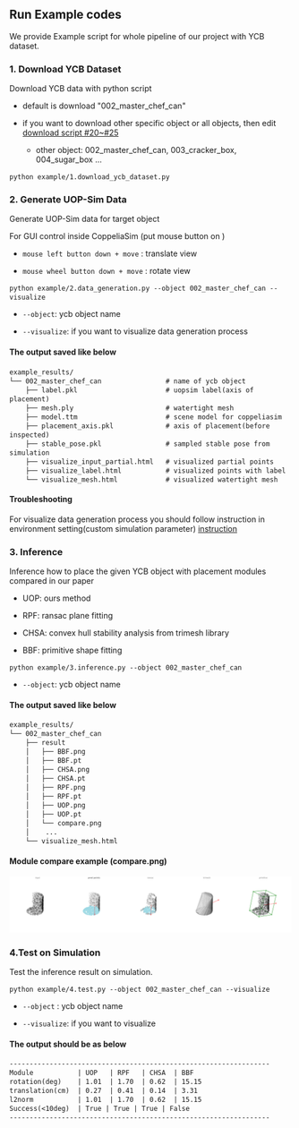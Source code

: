 ## Run Example codes

We provide Example script for whole pipeline of our project with YCB dataset.

### 1. Download YCB Dataset

Download YCB data with python script

- default is download "002_master_chef_can"

- if you want to download other specific object or all objects, then edit [download script #20~#25](../example/1.download_ycb_dataset.py)

  - other object: 002_master_chef_can, 003_cracker_box, 004_sugar_box ...

```shell
python example/1.download_ycb_dataset.py
```

### 2. Generate UOP-Sim Data

Generate UOP-Sim data for target object

For GUI control inside CoppeliaSim (put mouse button on )

- ```mouse left button down + move``` : translate view

- ```mouse wheel button down + move``` : rotate view
 
```shell
python example/2.data_generation.py --object 002_master_chef_can --visualize
```
- ```--object```: ycb object name

- ```--visualize```: if you want to visualize data generation process


#### The output saved like below 

```shell
example_results/
└── 002_master_chef_can                # name of ycb object
    ├── label.pkl                      # uopsim label(axis of placement)
    ├── mesh.ply                       # watertight mesh
    ├── model.ttm                      # scene model for coppeliasim
    ├── placement_axis.pkl             # axis of placement(before inspected)
    ├── stable_pose.pkl                # sampled stable pose from simulation
    ├── visualize_input_partial.html   # visualized partial points
    ├── visualize_label.html           # visualized points with label
    └── visualize_mesh.html            # visualized watertight mesh
```

#### Troubleshooting

For visualize data generation process you should follow instruction in environment setting(custom simulation parameter) [instruction](./install.md#troubleshooting)

### 3. Inference

Inference how to place the given YCB object with placement modules compared in our paper

- UOP: ours method

- RPF: ransac plane fitting

- CHSA: convex hull stability analysis from trimesh library

- BBF: primitive shape fitting


```shell
python example/3.inference.py --object 002_master_chef_can
```
- ```--object```: ycb object name

#### The output saved like below 

```shell
example_results/
└── 002_master_chef_can
    ├── result
    │   ├── BBF.png
    │   ├── BBF.pt
    │   ├── CHSA.png
    │   ├── CHSA.pt
    │   ├── RPF.png
    │   ├── RPF.pt
    │   ├── UOP.png
    │   ├── UOP.pt
    │   └── compare.png
    │    ...
    └── visualize_mesh.html
```

#### Module compare example (compare.png)

![module compare](../resources/uop_figure/ex_compare.png)


### 4.Test on Simulation

Test the inference result on simulation.

```shell
python example/4.test.py --object 002_master_chef_can --visualize
```
- ```--object``` : ycb object name 

- ```--visualize```: if you want to visualize 

#### The output should be as below

```shell
-----------------------------------------------------------------
Module           | UOP   | RPF   | CHSA  | BBF  
rotation(deg)    | 1.01  | 1.70  | 0.62  | 15.15
translation(cm)  | 0.27  | 0.41  | 0.14  | 3.31 
l2norm           | 1.01  | 1.70  | 0.62  | 15.15
Success(<10deg)  | True | True | True | False
-----------------------------------------------------------------
```
